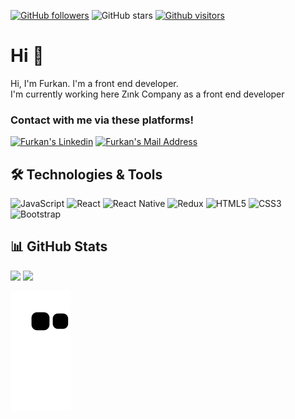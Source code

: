 [![GitHub followers](https://img.shields.io/github/followers/furkanyilmazz?style=social)](https://github.com/furkanyilmazz?tab=followers)
![GitHub stars](https://img.shields.io/github/stars/furkanyilmazz?style=social)
[![Github visitors](https://visitor-badge.glitch.me/badge?page_id=furkanyilmazz.visitor-badge)](https://GitHub.com/furkanyilmazz/StrapDown.js/stargazers/)

# Hi 👋

<p>
          Hi, I'm Furkan. I'm a front end developer.
          <br />
          I'm currently working here 
            Zınk Company
          </a>
          as a front end developer
        </p>

### Contact with me via these platforms!

<a href="https://www.linkedin.com/in/furkan-y%C4%B1lmaz-84734b17b/" target="_blank" rel="nofollow"><img alt="Furkan's Linkedin" src="https://img.shields.io/badge/LinkedIn-0077B5?style=for-the-badge&logo=linkedin&logoColor=white" /></a>
<a href="mailto:furkanvsarda@gmail.com" target="_blank" rel="nofollow"><img alt="Furkan's Mail Address" src="https://img.shields.io/badge/Gmail-D14836?style=for-the-badge&logo=gmail&logoColor=white" /></a>

## 🛠 Technologies & Tools

<div>
<img alt="JavaScript" src="https://img.shields.io/badge/JavaScript-F7DF1E?style=for-the-badge&logo=javascript&logoColor=black"/>
<img alt="React" src="https://img.shields.io/badge/React-20232A?style=for-the-badge&logo=react&logoColor=61DAFB"></img>
<img alt="React Native" src="https://img.shields.io/badge/React_Native-20232A?style=for-the-badge&logo=react&logoColor=61DAFB"></img>
<img alt="Redux" src="https://img.shields.io/badge/Redux-593D88?style=for-the-badge&logo=redux&logoColor=white"></img>
<img alt="HTML5" src="https://img.shields.io/badge/HTML5-E34F26?style=for-the-badge&logo=html5&logoColor=white"></img>
<img alt="CSS3" src="https://img.shields.io/badge/CSS3-1572B6?style=for-the-badge&logo=css3&logoColor=white"></img>
<img alt="Bootstrap" src="https://img.shields.io/badge/bootstrap%20-%23563D7C.svg?&style=for-the-badge&logo=bootstrap&logoColor=white"/>
</div>

## 📊 GitHub Stats

<div>
  <img src="https://github-readme-stats.vercel.app/api?username=furkanyilmazz&count_private=true&show_icons=true&theme=tokyonight">
  <img src="https://github-readme-stats.vercel.app/api/top-langs/?username=furkanyilmazz&hide=html,ruby&layout=compact&show_icons=true&theme=tokyonight">
</div>

![snake svg](https://github.com/furkanyilmazz/furkanyilmazz/blob/output/github-contribution-grid-snake.svg)
